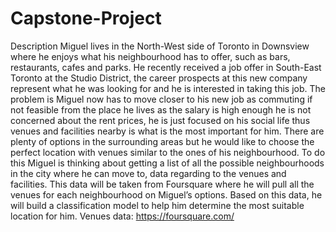 # Capstone-Project
Description
Miguel lives in the North-West side of Toronto in Downsview where he enjoys what his neighbourhood has to offer, such as bars, restaurants, cafes and parks. He recently received a job offer in South-East Toronto at the Studio District, the career prospects at this new company represent what he was looking for and he is interested in taking this job. The problem is Miguel now has to move closer to his new job as commuting if not feasible from the place he lives as the salary is high enough he is not concerned about the rent prices, he is just focused on his social life thus venues and facilities nearby is what is the most important for him. There are plenty of options in the surrounding areas but he would like to choose the perfect location with venues similar to the ones of his neighbourhood. 
To do this Miguel is thinking about getting a list of all the possible neighbourhoods in the city where he can move to, data regarding to the venues and facilities. This data will be taken from Foursquare where he will pull all the venues for each neighbourhood on Miguel’s options. Based on this data, he will build a classification model to help him determine the most suitable location for him. 
Venues data: https://foursquare.com/
